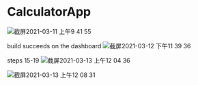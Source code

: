 # CalculatorApp
![截屏2021-03-11 上午9 41 55](https://user-images.githubusercontent.com/50055159/111023881-62bcc600-8390-11eb-87ec-2719fbafb716.png)

build succeeds on the dashboard
![截屏2021-03-12 下午11 39 36](https://user-images.githubusercontent.com/50055159/111023891-7405d280-8390-11eb-80b8-38e4fff13915.png)

steps 15-19
![截屏2021-03-13 上午12 04 36](https://user-images.githubusercontent.com/50055159/111023902-85e77580-8390-11eb-895f-c80f010da988.png)

![截屏2021-03-13 上午12 08 31](https://user-images.githubusercontent.com/50055159/111023906-926bce00-8390-11eb-939a-0973139f2c33.png)
